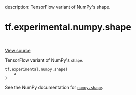 description: TensorFlow variant of NumPy's shape.

<div itemscope itemtype="http://developers.google.com/ReferenceObject">
<meta itemprop="name" content="tf.experimental.numpy.shape" />
<meta itemprop="path" content="Stable" />
</div>

# tf.experimental.numpy.shape

<!-- Insert buttons and diff -->

<table class="tfo-notebook-buttons tfo-api nocontent" align="left">

</table>

<a target="_blank" class="external" href="/code/stable/tensorflow/python/ops/numpy_ops/np_array_ops.py">View source</a>



TensorFlow variant of NumPy's `shape`.


<pre class="devsite-click-to-copy prettyprint lang-py tfo-signature-link">
<code>tf.experimental.numpy.shape(
    a
)
</code></pre>



<!-- Placeholder for "Used in" -->

See the NumPy documentation for [`numpy.shape`](https://numpy.org/doc/1.18/reference/generated/numpy.shape.html).